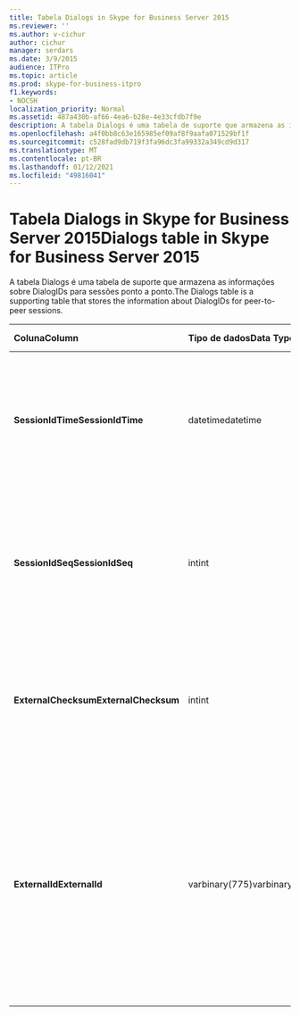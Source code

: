 ```yaml
---
title: Tabela Dialogs in Skype for Business Server 2015
ms.reviewer: ''
ms.author: v-cichur
author: cichur
manager: serdars
ms.date: 3/9/2015
audience: ITPro
ms.topic: article
ms.prod: skype-for-business-itpro
f1.keywords:
- NOCSH
localization_priority: Normal
ms.assetid: 487a430b-af66-4ea6-b28e-4e33cfdb7f9e
description: A tabela Dialogs é uma tabela de suporte que armazena as informações sobre DialogIDs para sessões ponto a ponto.
ms.openlocfilehash: a4f0bb8c63e165985ef09af8f9aafa071529bf1f
ms.sourcegitcommit: c528fad9db719f3fa96dc3fa99332a349cd9d317
ms.translationtype: MT
ms.contentlocale: pt-BR
ms.lasthandoff: 01/12/2021
ms.locfileid: "49816041"
---
```

# <a name="dialogs-table-in-skype-for-business-server-2015"></a><span data-ttu-id="d5768-103">Tabela Dialogs in Skype for Business Server 2015</span><span class="sxs-lookup"><span data-stu-id="d5768-103">Dialogs table in Skype for Business Server 2015</span></span>
 
<span data-ttu-id="d5768-104">A tabela Dialogs é uma tabela de suporte que armazena as informações sobre DialogIDs para sessões ponto a ponto.</span><span class="sxs-lookup"><span data-stu-id="d5768-104">The Dialogs table is a supporting table that stores the information about DialogIDs for peer-to-peer sessions.</span></span>
  
|<span data-ttu-id="d5768-105">**Coluna**</span><span class="sxs-lookup"><span data-stu-id="d5768-105">**Column**</span></span>|<span data-ttu-id="d5768-106">**Tipo de dados**</span><span class="sxs-lookup"><span data-stu-id="d5768-106">**Data Type**</span></span>|<span data-ttu-id="d5768-107">**Chave/Índice**</span><span class="sxs-lookup"><span data-stu-id="d5768-107">**Key/Index**</span></span>|<span data-ttu-id="d5768-108">**Detalhes**</span><span class="sxs-lookup"><span data-stu-id="d5768-108">**Details**</span></span>|
|:-----|:-----|:-----|:-----|
|<span data-ttu-id="d5768-109">**SessionIdTime**</span><span class="sxs-lookup"><span data-stu-id="d5768-109">**SessionIdTime**</span></span> <br/> |<span data-ttu-id="d5768-110">datetime</span><span class="sxs-lookup"><span data-stu-id="d5768-110">datetime</span></span>  <br/> |<span data-ttu-id="d5768-111">Primário</span><span class="sxs-lookup"><span data-stu-id="d5768-111">Primary</span></span>  <br/> |<span data-ttu-id="d5768-112">Hora da solicitação de sessão; usado em conjunto com SessionIDSeq para identificar exclusivamente uma sessão.</span><span class="sxs-lookup"><span data-stu-id="d5768-112">Time of session request; used in conjunction with SessionIDSeq to uniquely identify a session.</span></span>  <br/> |
|<span data-ttu-id="d5768-113">**SessionIdSeq**</span><span class="sxs-lookup"><span data-stu-id="d5768-113">**SessionIdSeq**</span></span> <br/> |<span data-ttu-id="d5768-114">int</span><span class="sxs-lookup"><span data-stu-id="d5768-114">int</span></span>  <br/> |<span data-ttu-id="d5768-115">Primário</span><span class="sxs-lookup"><span data-stu-id="d5768-115">Primary</span></span>  <br/> |<span data-ttu-id="d5768-116">O número de ID para identificar a sessão.</span><span class="sxs-lookup"><span data-stu-id="d5768-116">ID number to identify the session.</span></span> <span data-ttu-id="d5768-117">Usado em conjunto com SessionIDTime para identificar exclusivamente uma sessão.</span><span class="sxs-lookup"><span data-stu-id="d5768-117">Used in conjunction with SessionIDTime to uniquely identify a session.</span></span>  <br/> |
|<span data-ttu-id="d5768-118">**ExternalChecksum**</span><span class="sxs-lookup"><span data-stu-id="d5768-118">**ExternalChecksum**</span></span> <br/> |<span data-ttu-id="d5768-119">int</span><span class="sxs-lookup"><span data-stu-id="d5768-119">int</span></span>  <br/> | <br/> |<span data-ttu-id="d5768-120">Checksum of the ExternalID.</span><span class="sxs-lookup"><span data-stu-id="d5768-120">Checksum of the ExternalID.</span></span> <span data-ttu-id="d5768-121">Esse campo é usado para aumentar a velocidade de pesquisas de banco de dados.</span><span class="sxs-lookup"><span data-stu-id="d5768-121">This field is used to increase the speed of database searches.</span></span>  <br/> |
|<span data-ttu-id="d5768-122">**ExternalId**</span><span class="sxs-lookup"><span data-stu-id="d5768-122">**ExternalId**</span></span> <br/> |<span data-ttu-id="d5768-123">varbinary(775)</span><span class="sxs-lookup"><span data-stu-id="d5768-123">varbinary(775)</span></span>  <br/> | <br/> |<span data-ttu-id="d5768-124">ID da caixa de diálogo SIP, armazenada como um binário.</span><span class="sxs-lookup"><span data-stu-id="d5768-124">SIP dialog ID, stored as a binary.</span></span> <span data-ttu-id="d5768-125">O formato do binário é:</span><span class="sxs-lookup"><span data-stu-id="d5768-125">The format of the binary is:</span></span>  <br/> <span data-ttu-id="d5768-126">dialog;from-tag;to-tag</span><span class="sxs-lookup"><span data-stu-id="d5768-126">dialog;from-tag;to-tag</span></span>  <br/> <span data-ttu-id="d5768-127">Esses dados podem ser convertidos em formato de texto usando esta sintaxe:</span><span class="sxs-lookup"><span data-stu-id="d5768-127">This data can be converted to text format by using this syntax:</span></span>  <br/>  `cast(cast(ExternalId as varbinary(max)) as varchar(max))` <br/> |
   

